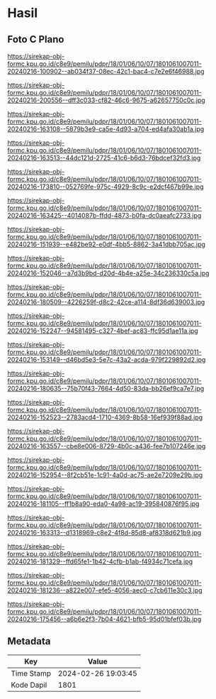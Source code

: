 # Hasil

## Foto C Plano

https://sirekap-obj-formc.kpu.go.id/c8e9/pemilu/pdpr/18/01/06/10/07/1801061007011-20240216-100902--ab034f37-08ec-42c1-bac4-c7e2e6f46988.jpg

https://sirekap-obj-formc.kpu.go.id/c8e9/pemilu/pdpr/18/01/06/10/07/1801061007011-20240216-200556--dff3c033-cf82-46c6-9675-a62657750c0c.jpg

https://sirekap-obj-formc.kpu.go.id/c8e9/pemilu/pdpr/18/01/06/10/07/1801061007011-20240216-163108--5879b3e9-ca5e-4d93-a704-ed4afa30ab1a.jpg

https://sirekap-obj-formc.kpu.go.id/c8e9/pemilu/pdpr/18/01/06/10/07/1801061007011-20240216-163513--44dc121d-2725-41c6-b6d3-76bdcef32fd3.jpg

https://sirekap-obj-formc.kpu.go.id/c8e9/pemilu/pdpr/18/01/06/10/07/1801061007011-20240216-173810--052769fe-975c-4929-8c9c-e2dcf467b99e.jpg

https://sirekap-obj-formc.kpu.go.id/c8e9/pemilu/pdpr/18/01/06/10/07/1801061007011-20240216-163425--4014087b-ffdd-4873-b0fa-dc0aeafc2733.jpg

https://sirekap-obj-formc.kpu.go.id/c8e9/pemilu/pdpr/18/01/06/10/07/1801061007011-20240216-151939--e482be92-e0df-4bb5-8862-3a41dbb705ac.jpg

https://sirekap-obj-formc.kpu.go.id/c8e9/pemilu/pdpr/18/01/06/10/07/1801061007011-20240216-152046--a7d3b9bd-d20d-4b4e-a25e-34c236330c5a.jpg

https://sirekap-obj-formc.kpu.go.id/c8e9/pemilu/pdpr/18/01/06/10/07/1801061007011-20240216-180509--4226259f-d8c2-42ce-a114-8df36d639003.jpg

https://sirekap-obj-formc.kpu.go.id/c8e9/pemilu/pdpr/18/01/06/10/07/1801061007011-20240216-152247--94581495-c327-4bef-ac83-ffc95d1ae11a.jpg

https://sirekap-obj-formc.kpu.go.id/c8e9/pemilu/pdpr/18/01/06/10/07/1801061007011-20240216-153149--d46bd5e3-5e7c-43a2-acda-979f229892d2.jpg

https://sirekap-obj-formc.kpu.go.id/c8e9/pemilu/pdpr/18/01/06/10/07/1801061007011-20240216-180635--75b70f43-7664-4d50-83da-bb26ef9ca7e7.jpg

https://sirekap-obj-formc.kpu.go.id/c8e9/pemilu/pdpr/18/01/06/10/07/1801061007011-20240216-152523--2783acd4-1710-4369-8b58-16ef939f88ad.jpg

https://sirekap-obj-formc.kpu.go.id/c8e9/pemilu/pdpr/18/01/06/10/07/1801061007011-20240216-163557--cbe8e006-8729-4b0c-a436-fee7b107246e.jpg

https://sirekap-obj-formc.kpu.go.id/c8e9/pemilu/pdpr/18/01/06/10/07/1801061007011-20240216-152954--8f2cb51e-1c91-4a0d-ac75-ae2e7209e29b.jpg

https://sirekap-obj-formc.kpu.go.id/c8e9/pemilu/pdpr/18/01/06/10/07/1801061007011-20240216-181105--ff1b8a90-eda0-4a98-ac19-395840876f95.jpg

https://sirekap-obj-formc.kpu.go.id/c8e9/pemilu/pdpr/18/01/06/10/07/1801061007011-20240216-163313--d1318969-c8e2-4f8d-85d8-af8318d621b9.jpg

https://sirekap-obj-formc.kpu.go.id/c8e9/pemilu/pdpr/18/01/06/10/07/1801061007011-20240216-181329--ffd65fe1-1b42-4cfb-b1ab-f4934c71cefa.jpg

https://sirekap-obj-formc.kpu.go.id/c8e9/pemilu/pdpr/18/01/06/10/07/1801061007011-20240216-181236--a822e007-efe5-4056-aec0-c7cb611e30c3.jpg

https://sirekap-obj-formc.kpu.go.id/c8e9/pemilu/pdpr/18/01/06/10/07/1801061007011-20240216-175456--a6b6e2f3-7b04-4621-bfb5-95d01bfef03b.jpg


## Metadata

| Key        | Value               |
| ---------- | ------------------- |
| Time Stamp | 2024-02-26 19:03:45 |
| Kode Dapil | 1801                |




